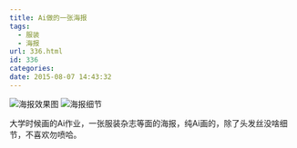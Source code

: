 ```yaml
---
title: Ai做的一张海报
tags:
  - 服装
  - 海报
url: 336.html
id: 336
categories:
date: 2015-08-07 14:43:32
---
```


![海报效果图](http://www.psdpi.com/blog/wp-content/uploads/2016/01/海报效果图.jpg) ![海报细节](http://www.psdpi.com/blog/wp-content/uploads/2016/01/海报细节-1024x709.png)

大学时候画的Ai作业，一张服装杂志等面的海报，纯Ai画的，除了头发丝没啥细节，不喜欢勿喷哈。
